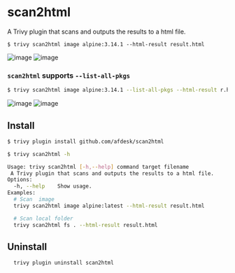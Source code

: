 # scan2html
A Trivy plugin that scans and outputs the results to a html file.

```
$ trivy scan2html image alpine:3.14.1 --html-result result.html
```
![image](https://user-images.githubusercontent.com/19297627/224302593-6873913c-d829-4769-84b6-643d00607a4a.png)
![image](https://user-images.githubusercontent.com/19297627/225588665-7b9dc56b-3326-4535-90f3-1dd81e389e5c.png)

### `scan2html` supports `--list-all-pkgs`
```sh
$ trivy scan2html image alpine:3.14.1 --list-all-pkgs --html-result r.html
```
![image](https://user-images.githubusercontent.com/19297627/226530343-100e3064-0b0a-4860-a439-b6dfd97ac7c3.png)
![image](https://user-images.githubusercontent.com/19297627/226530361-65acc67e-64c0-45f4-b514-31c514284c2f.png)

## Install
```sh
$ trivy plugin install github.com/afdesk/scan2html

$ trivy scan2html -h

Usage: trivy scan2html [-h,--help] command target filename
 A Trivy plugin that scans and outputs the results to a html file.
Options:
  -h, --help    Show usage.
Examples:
  # Scan  image
  trivy scan2html image alpine:latest --html-result result.html

  # Scan local folder
  trivy scan2html fs . --html-result result.html
```

## Uninstall
```sh
  trivy plugin uninstall scan2html
```

